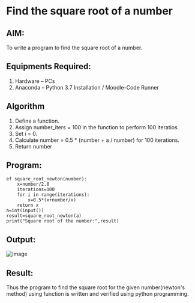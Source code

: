 # Find the square root of a number

## AIM:
To write a program to find the square root of a number.

## Equipments Required:
1. Hardware – PCs
2. Anaconda – Python 3.7 Installation / Moodle-Code Runner

## Algorithm
1. Define a function.
2. Assign number_iters = 100 in the function to perform 100 iteratios.
3. Set i = 0.
4. Calculate  number = 0.5 * (number + a / number) for 100 iterations.
5. Return number

## Program:
```
ef square_root_newton(number):
    x=number/2.0
    iterations=100
    for i in range(iterations):
        x=0.5*(x+number/x)
    return x
a=int(input())
result=square_root_newton(a)
print("Square root of the number:",result) 
```

## Output:
![image](https://github.com/ALANZION/Square-root-of-a-number/assets/145743064/8f34a9e2-7ac5-4c89-b378-b12e59428ab2)




## Result:
Thus the program to find the square root for the given number(newton's method) using function is written and verified using python programming.
